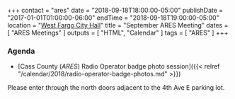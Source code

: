 +++
contact = "ares"
date = "2018-09-18T18:00:00-05:00"
publishDate = "2017-01-01T01:00:00-06:00"
endTime = "2018-09-18T19:00:00-05:00"
location = "[West Fargo City Hall](/places/west-fargo-city-hall/)"
title = "September ARES Meeting"
dates = [ "ARES Meetings" ]
outputs = [ "HTML", "Calendar" ]
tags = [ "ARES" ]
+++
### Agenda

* [Cass County \(*ARES*\) Radio Operator badge photo session]({{< relref "/calendar/2018/radio-operator-badge-photos.md" >}}) 

<span class="genericons-neue genericons-neue-info"></span>Please enter through the north
doors adjacent to the 4th Ave E parking lot.

